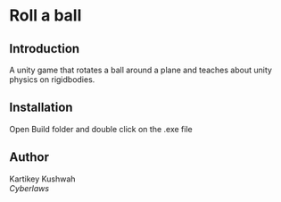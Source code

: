 # Roll a ball

## Introduction
A unity game that rotates a ball around a plane and teaches about unity physics on rigidbodies.

## Installation
Open Build folder and double click on the .exe file

## Author
Kartikey Kushwah  
_Cyberlaws_
 

